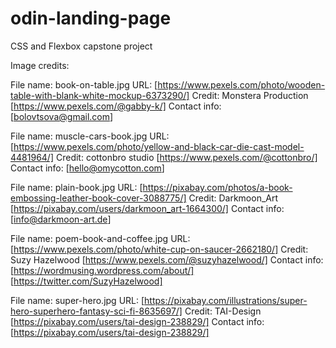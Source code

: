 # odin-landing-page
CSS and Flexbox capstone project

Image credits:

File name: book-on-table.jpg
URL: [https://www.pexels.com/photo/wooden-table-with-blank-white-mockup-6373290/]
Credit: Monstera Production [https://www.pexels.com/@gabby-k/]
Contact info: [bolovtsova@gmail.com]


File name: muscle-cars-book.jpg
URL: [https://www.pexels.com/photo/yellow-and-black-car-die-cast-model-4481964/]
Credit: cottonbro studio [https://www.pexels.com/@cottonbro/]
Contact info: [hello@omycotton.com]


File name: plain-book.jpg
URL: [https://pixabay.com/photos/a-book-embossing-leather-book-cover-3088775/]
Credit: Darkmoon_Art [https://pixabay.com/users/darkmoon_art-1664300/]
Contact info: [info@darkmoon-art.de]


File name: poem-book-and-coffee.jpg
URL: [https://www.pexels.com/photo/white-cup-on-saucer-2662180/]
Credit: Suzy Hazelwood [https://www.pexels.com/@suzyhazelwood/]
Contact info: [https://wordmusing.wordpress.com/about/] [https://twitter.com/SuzyHazelwood]


File name: super-hero.jpg
URL: [https://pixabay.com/illustrations/super-hero-superhero-fantasy-sci-fi-8635697/]
Credit: TAI-Design [https://pixabay.com/users/tai-design-238829/]
Contact info: [https://pixabay.com/users/tai-design-238829/]


